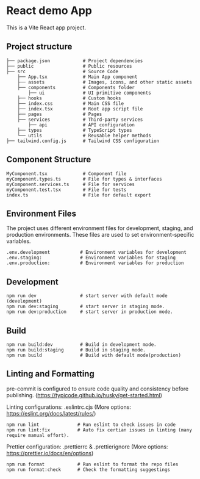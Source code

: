 # React demo App

This is a Vite React app project.

## Project structure

```
├── package.json            # Project dependencies
├── public                  # Public resources
├── src                     # Source Code
    ├── App.tsx             # Main App component
    ├── assets              # Images, icons, and other static assets
    ├── components          # Components folder
        ├── ui              # UI primitive components
    ├── hooks               # Custom hooks
    ├── index.css           # Main CSS file
    ├── index.tsx           # Root app script file
    ├── pages               # Pages
    ├── services            # Third-party services
        ├── api             # API configuration
    ├── types               # TypeScript types
    └── utils               # Reusable helper methods
├── tailwind.config.js      # Tailwind CSS configuration

```

## Component Structure

```
MyComponent.tsx             # Component file
myComponent.types.ts        # File for types & interfaces
myComponent.services.ts     # File for services
myComponent.test.tsx        # File for tests
index.ts                    # File for default export

```

## Environment Files

The project uses different environment files for development, staging, and production environments.
These files are used to set environment-specific variables.

```
.env.development           # Environment variables for development
.env.staging:              # Environment variables for staging
.env.production:           # Environment variables for production

```

## Development

```
npm run dev                # start server with default mode (development)
npm run dev:staging        # start server in staging mode.
npm run dev:production     # start server in production mode.

```

## Build

```
npm run build:dev          # Build in development mode.
npm run build:staging      # Build in staging mode.
npm run build              # Build with default mode(production)

```

## Linting and Formatting

pre-commit is configured to ensure code quality and consistency before publishing.
(https://typicode.github.io/husky/get-started.html)

Linting configurations: .eslintrc.cjs
(More options: https://eslint.org/docs/latest/rules/)

```
npm run lint              # Run eslint to check issues in code
npm run lint:fix          # Auto fix certian issues in linting (many require manual effort).
```

Prettier configuration: .prettierrc & .prettierignore
(More options: https://prettier.io/docs/en/options)

```
npm run format            # Run eslint to format the repo files
npm run format:check      # Check the formatting suggestings
```
